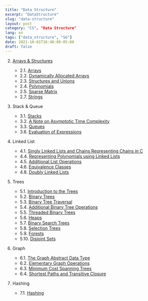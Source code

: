 ```yaml
---
title: "Data Structure"
excerpt: "DataStructure"
slug: "data-structure"
layout: post
category: "CS", "Data Structure"
lang: en
tags: ["data_structure", "SG"]
date: 2021-10-01T16:48:09-05:00
draft: false
---
```


2. [Arrays & Structures](https://underthelights.github.io/tech/ds/2.arrays--structures/)
   
    - 2.1. [Arrays](https://underthelights.github.io/tech/ds/2.arrays--structures/2.1.-arrays-/)
    - 2.2. [Dynamically Allocated Arrays](https://underthelights.github.io/tech/ds/2.arrays--structures/2.2.-dynamically-allocated-arrays-/)
    - 2.3. [Structures and Unions](https://underthelights.github.io/tech/ds/2.arrays--structures/2.3.-structures-and-unions-/)
    - 2.4. [Polynomials](https://underthelights.github.io/tech/ds/2.arrays--structures/2.4.-polynomials-/)
    - 2.5. [Sparse Matrix](https://underthelights.github.io/tech/ds/2.arrays--structures/2.5.-sparse-matrix-/)
    - 2.7. [Strings](https://underthelights.github.io/tech/ds/2.arrays--structures/2.7.-strings/)
    
3. Stack & Queue

    - 3.1. [Stacks](https://underthelights.github.io/tech/ds/3.stack--queue/3.1.-stacks/)
    - 3.2. [A Note on Asymptotic Time Complexity](https://underthelights.github.io/tech/ds/3.stack--queue/3.2.-a-note-on-asymptotic-time-complexity/)
    - 3.3. [Queues](https://underthelights.github.io/tech/ds/3.stack--queue/3.3.-queues/)
    - 3.6. [Evaluation of Expressions](https://underthelights.github.io/tech/ds/3.stack--queue/3.6.-evaluation-of-expressions/)

4. Linked List

    - 4.1. [Singly Linked Lists and Chains Representing Chains in C](https://underthelights.github.io/tech/ds/4.linked-list/4.1.-singly-linked-lists-and-chains-representing-chains-in-c/)
    - 4.4. [Representing Polynomials using Linked Lists](https://underthelights.github.io/tech/ds/4.linked-list/4.4.-representing-polynomials-using-linked-lists/)
    - 4.5. [Additional List Operations](https://underthelights.github.io/tech/ds/4.linked-list/4.5.-additional-list-operations/)
    - 4.6. [Equivalence Classes](https://underthelights.github.io/tech/ds/4.linked-list/4.6.-equivalence-classes-/)
    - 4.8. [Doubly Linked Lists](https://underthelights.github.io/tech/ds/4.linked-list/4.8.-doubly-linked-lists-/)

5. Trees

    - 5.1. [Introduction to the Trees](https://underthelights.github.io/tech/ds/5.trees/5.1.-introduction-to-the-trees/)
    - 5.2. [Binary Trees](https://underthelights.github.io/tech/ds/5.trees/5.2.-binary-trees/)
    - 5.3. [Binary Tree Traversal](https://underthelights.github.io/tech/ds/5.trees/5.3.-binary-tree-traversal/)
    - 5.4. [Additional Binary Tree Operations](https://underthelights.github.io/tech/ds/5.trees/5.4.-additional-binary-tree-operations/)
    - 5.5. [Threaded Binary Trees](https://underthelights.github.io/tech/ds/5.trees/5.5.-threaded-binary-trees/)
    - 5.6. [Heaps](https://underthelights.github.io/tech/ds/5.trees/5.6.-heaps/)
    - 5.7. [Binary Search Trees]()
    - 5.8. [Selection Trees](https://underthelights.github.io/tech/ds/5.trees/5.8.-selection-trees/)
    - 5.9. [Forests](https://underthelights.github.io/tech/ds/5.trees/5.9.-forests/)
    - 5.10. [Disjoint Sets](https://underthelights.github.io/tech/ds/5.trees/5.10.-disjoint-sets/)

6. Graph

    - 6.1. [The Graph Abstract Data Type](https://underthelights.github.io/tech/ds/6.graph/6.1.-the-graph-abstract-data-type/)
    - 6.2. [Elementary Graph Operations](https://underthelights.github.io/tech/ds/6.graph/6.2.-elementary-graph-operations/)
    - 6.3. [Minimum Cost Spanning Trees](https://underthelights.github.io/tech/ds/6.graph/6.3.-minimum-cost-spanning-trees/)
    - 6.4. [Shortest Paths and Transitive Closure](https://underthelights.github.io/tech/ds/6.graph/6.4.-shortest-paths-and-transitive-closure/)

7. Hashing

    - 7.1. [Hashing](https://underthelights.github.io/tech/ds/8.hashing/8.1.-hashing/)

      

